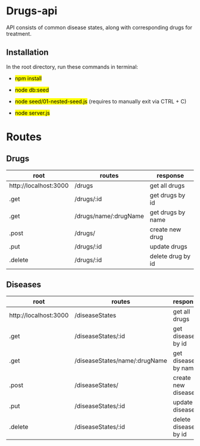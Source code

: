# Drugs-api
API consists of common disease states, along with corresponding drugs for treatment.

## Installation
In the root directory, run these commands in terminal:
- <mark>npm install</mark>
- <mark>node db:seed</mark>
- <mark>node seed/01-nested-seed.js</mark> (requires to manually exit via CTRL + C)

- <mark>node server.js</mark>


# Routes

## Drugs
| root | routes | response |
|-|-|-|
http://localhost:3000|/drugs|get all drugs|
 .get|/drugs/:id|get drugs by id|
 .get|/drugs/name/:drugName|get drugs by name|
 .post| /drugs/ |create new drug|
 .put|/drugs/:id|update drugs|
 .delete|/drugs/:id|delete drug by id|


## Diseases
 | root | routes | response |
|-|-|-|
http://localhost:3000|/diseaseStates|get all drugs|
 .get|/diseaseStates/:id|get disease by id|
 .get|/diseaseStates/name/:drugName|get disease by name|
 .post| /diseaseStates/ |create new disease|
 .put|/diseaseStates/:id|update disease|
 .delete|/diseaseStates/:id|delete disease by id|
